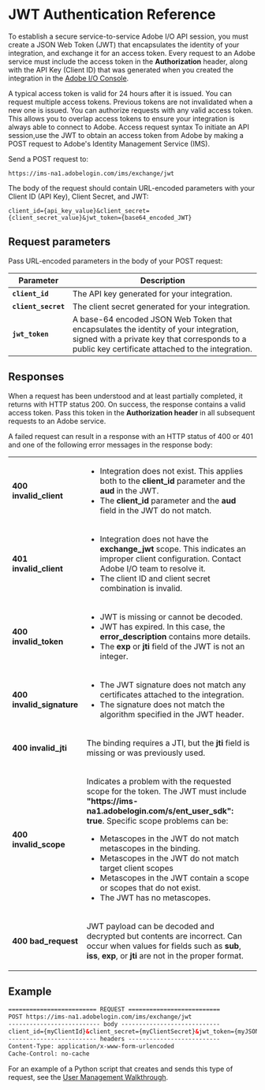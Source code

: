 # JWT Authentication Reference
To establish a secure service-to-service Adobe I/O API session, you must create a JSON Web Token (JWT) that encapsulates the identity of your integration, and exchange it for an access token. Every request to an Adobe service must include the access token in the **Authorization** header, along with the API Key (Client ID) that was generated when you created the integration in the [Adobe I/O Console](https://console.adobe.io/).

A typical access token is valid for 24 hours after it is issued.
You can request multiple access tokens. Previous tokens are not invalidated when a new one is issued. You can authorize requests with any valid access token. This allows you to overlap access tokens to ensure your integration is always able to connect to Adobe.
Access request syntax
To initiate an API session,use the JWT to obtain an access token from Adobe by making a POST request to Adobe's Identity Management Service (IMS).

Send a POST request to:

`https://ims-na1.adobelogin.com/ims/exchange/jwt`

The body of the request should contain URL-encoded parameters with your Client ID (API Key), Client Secret, and JWT:

`client_id={api_key_value}&client_secret={client_secret_value}&jwt_token={base64_encoded_JWT}`

## Request parameters
Pass URL-encoded parameters in the body of your POST request:

| Parameter | Description |
|---|---|
| **`client_id`**	| The API key generated for your integration. |
| **`client_secret`**	| The client secret generated for your integration. |
| **`jwt_token`**	| A base-64 encoded JSON Web Token that encapsulates the identity of your integration, signed with a private key that corresponds to a public key certificate attached to the integration. |

## Responses
When a request has been understood and at least partially completed, it returns with HTTP status 200. On success, the response contains a valid access token. Pass this token in the **Authorization header** in all subsequent requests to an Adobe service.

A failed request can result in a response with an HTTP status of 400 or 401 and one of the following error messages in the response body:

<table>
	<tbody>
		<tr>
			<td>
				<strong>400 invalid_client</strong>
			</td>
			<td>
				<ul>
					<li>Integration does not exist. This applies both to the <strong>client_id</strong> parameter and the <strong>aud</strong> in the JWT.</li>
					<li>The <strong>client_id</strong> parameter and the <strong>aud</strong> field in the JWT do not match.</li>
				</ul>
			</td>
		</tr>
		<tr>
			<td>
				<strong>401 invalid_client</strong>
			</td>
			<td>
				<ul>
					<li>Integration does not have the <strong>exchange_jwt</strong> scope. This indicates an improper client configuration. Contact Adobe I/O team to resolve it.</li>
					<li>The client ID and client secret combination is invalid.</li>
				</ul>
			</td>
		</tr>
		<tr>
			<td>
				<strong>400 invalid_token</strong>
			</td>
			<td>
				<ul>
					<li>JWT is missing or cannot be decoded.</li>
					<li>JWT has expired. In this case, the <strong>error_description</strong> contains more details.</li>
					<li>The <strong>exp</strong> or <strong>jti</strong> field of the JWT is not an integer.</li>
				</ul>
			</td>
		</tr>
		<tr>
			<td>
				<strong>400 invalid_signature</strong>
			</td>
			<td>
				<ul>
					<li>The JWT signature does not match any certificates attached to the integration.</li>
					<li>The signature does not match the algorithm specified in the JWT header.</li>
				</ul>
			</td>
		</tr>
		<tr>
			<td>
				<strong>400 invalid_jti</strong>
			</td>
			<td>
				<p>The binding requires a JTI, but the <strong>jti</strong> field is missing or was previously used.</p>
			</td>
		</tr>
		<tr>
			<td>
				<strong>400 invalid_scope</strong>
			</td>
			<td>
				<p>Indicates a problem with the requested scope for the token. The JWT must include <strong>"https://ims-na1.adobelogin.com/s/ent_user_sdk": true</strong>. Specific scope problems can be:</p>
				<ul>
					<li>Metascopes in the JWT do not match metascopes in the binding.</li>
					<li>Metascopes in the JWT do not match target client scopes</li>
					<li>Metascopes in the JWT contain a scope or scopes that do not exist.</li>
					<li>The JWT has no metascopes.</li>
				</ul>
			</td>
		</tr>
		<tr>
			<td>
				<strong>400 bad_request</strong>
			</td>
			<td>
				<p>JWT payload can be decoded and decrypted but contents are incorrect. Can occur when values for fields such as <strong>sub</strong>, <strong>iss</strong>, <strong>exp</strong>, or <strong>jti</strong> are not in the proper format.</p>
			</td>
		</tr>
	</tbody>
</table>

## Example

```html
========================= REQUEST ==========================
POST https://ims-na1.adobelogin.com/ims/exchange/jwt
-------------------------- body ----------------------------
client_id={myClientId}&client_secret={myClientSecret}&jwt_token={myJSONWebToken}
------------------------- headers --------------------------
Content-Type: application/x-www-form-urlencoded
Cache-Control: no-cache
```

For an example of a Python script that creates and sends this type of request, see the [User Management Walkthrough](https://www.adobe.io/apis/cloudplatform/usermanagement/docs/samples.html).